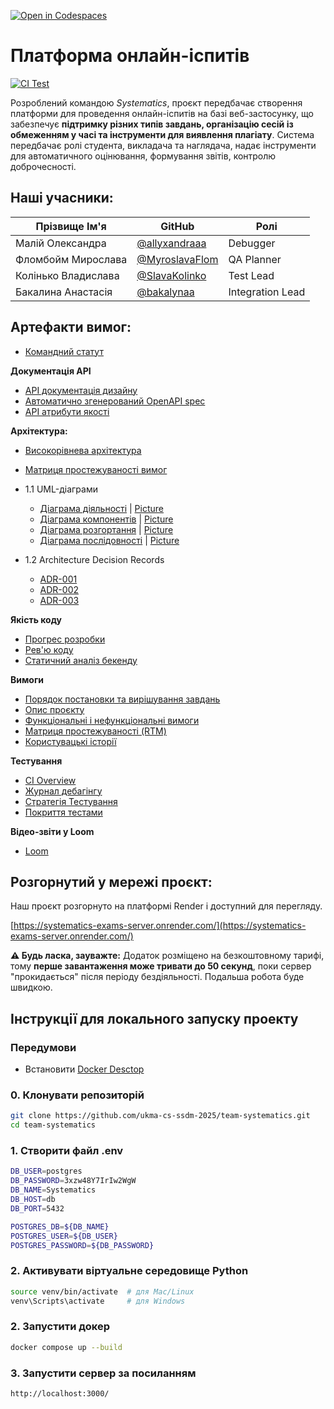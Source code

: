[![Open in Codespaces](https://classroom.github.com/assets/launch-codespace-2972f46106e565e64193e422d61a12cf1da4916b45550586e14ef0a7c637dd04.svg)](https://classroom.github.com/open-in-codespaces?assignment_repo_id=20518032)

# Платформа онлайн-іспитів
[![CI Test](https://github.com/ukma-cs-ssdm-2025/team-systematics/actions/workflows/ci-test.yml/badge.svg)](https://github.com/ukma-cs-ssdm-2025/team-systematics/actions/workflows/ci-test.yml)

Розроблений командою _Systematics_, проєкт передбачає створення платформи для проведення онлайн-іспитів на базі веб-застосунку, що забезпечує __підтримку різних типів завдань, організацію сесій із обмеженням у часі та інструменти для виявлення плагіату__. Система передбачає ролі студента, викладача та наглядача, надає інструменти для автоматичного оцінювання, формування звітів, контролю доброчесності.

## Наші учасники:
| Прізвище Ім'я           | GitHub                                                 | Ролі
| ----------------------- | ------------------------------------------------------ |---------------------|
| Малій Олександра        | [@allyxandraaa](https://github.com/allyxandraaa)       | Debugger            |
| Фломбойм Мирослава      | [@MyroslavaFlom](https://github.com/MyroslavaFlom)     | QA Planner          |
| Колінько Владислава     | [@SlavaKolinko](https://github.com/SlavaKolinko)       | Test Lead           |
| Бакалина Анастасія      | [@bakalynaa](https://github.com/bakalynaa)             | Integration Lead    |

## Артефакти вимог:
- [Командний статут](/TeamCharter.md)

**Документація API**
- [API документація дизайну](/docs/api/api-design.md)
- [Автоматично згенерований OpenAPI spec](/docs/api/openapi-generated.yaml)
- [API атрибути якості](/docs/api/quality-attributes.md)

**Архітектура:**
- [Високорівнева архітектура](docs/architecture/high-level-design.md)
- [Матриця простежуваності вимог](/docs/architecture/traceability-matrix.md)

- 1.1 UML-діаграми
   - [Діаграма діяльності](/docs/architecture/uml/Activity_diagram.puml)     | [Picture](/docs/architecture/uml/uml-preview/Activity_diagram_preview.md)
   - [Діаграма компонентів](/docs/architecture/uml/Component_diagram.puml)   | [Picture](/docs/architecture/uml/uml-preview/Component_diagram_preview.md)
   - [Діаграма розгортання](/docs/architecture/uml/Deployment_diagram.puml)  | [Picture](/docs/architecture/uml/uml-preview/Deployment_diagram.md)
   - [Діаграма послідовності](/docs/architecture/uml/Sequence_diagram.puml)  | [Picture](/docs/architecture/uml/uml-preview/Sequence_diagram.md)

- 1.2 Architecture Decision Records
   - [ADR-001](/docs/architecture/ADR-001.md)
   - [ADR-002](/docs/architecture/ADR-002.md)
   - [ADR-003](/docs/architecture/ADR-003.md)

 **Якість коду**
 - [Прогрес розробки](/docs/code-quality/progress.md)
 - [Рев'ю коду](/docs/code-quality/review-report.md)
 - [Статичний аналіз бекенду](/docs/code-quality/static-analysis.md)

 **Вимоги**
 - [Порядок постановки та вирішування завдань](/docs/requirements/ISSUE_WORKFLOW.md)
 - [Опис проєкту](/docs/requirements/Project-Description.md)
 - [Функціональні і нефункціональні вимоги](/docs/requirements/requirements.md)
 - [Матриця простежуваності (RTM)](/docs/requirements/rtm.md)
 - [Користувацькі історії](/docs/requirements/user-stories.md)

 **Тестування**
 - [CI Overview](/docs/testing/ci-overview.md)
 - [Журнал дебагінгу](/docs/testing/debugging-log.md)
 - [Стратегія Тестування](/docs/testing/testing-strategy.md)
 - [Покриття тестами](/docs/testing/coverage.txt)

 **Відео-звіти у Loom**
 - [Loom](/Loom)


## Розгорнутий у мережі проєкт:

Наш проєкт розгорнуто на платформі Render і доступний для перегляду.

[https://systematics-exams-server.onrender.com/](https://systematics-exams-server.onrender.com/)

**⚠️ Будь ласка, зауважте:** Додаток розміщено на безкоштовному тарифі, тому **перше завантаження може тривати до 50 секунд**, поки сервер "прокидається" після періоду бездіяльності. Подальша робота буде швидкою.


## Інструкції для локального запуску проекту
### Передумови
- Встановити [Docker Desctop](https://www.docker.com/products/docker-desktop/)

### 0. Клонувати репозиторій
```bash
git clone https://github.com/ukma-cs-ssdm-2025/team-systematics.git
cd team-systematics
```
### 1. Створити файл .env
```bash
DB_USER=postgres
DB_PASSWORD=3xzw48Y7IrIw2WgW
DB_NAME=Systematics
DB_HOST=db
DB_PORT=5432

POSTGRES_DB=${DB_NAME}
POSTGRES_USER=${DB_USER}
POSTGRES_PASSWORD=${DB_PASSWORD}
```

### 2. Активувати  віртуальне середовище Python
```bash
source venv/bin/activate  # для Mac/Linux
venv\Scripts\activate     # для Windows
```

### 2. Запустити докер 
```bash
docker compose up --build
```

### 3. Запустити сервер за посиланням
```bash
http://localhost:3000/
```
